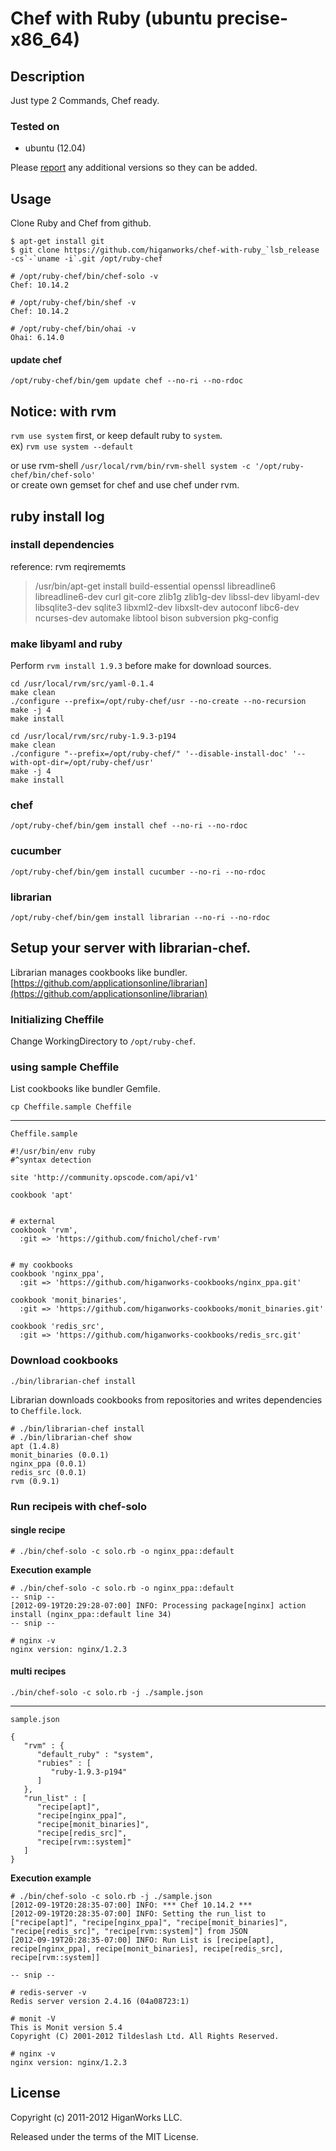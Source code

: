 # Chef with Ruby (ubuntu precise-x86_64)

## Description
Just type 2 Commands, Chef ready.

### Tested on
* ubuntu (12.04)

Please [report](/higanworks/chef-with-ruby_precise-x86_64/issues) any additional versions so they can be added.


## Usage
Clone Ruby and Chef from github.

<pre><code>$ apt-get install git
$ git clone https://github.com/higanworks/chef-with-ruby_`lsb_release -cs`-`uname -i`.git /opt/ruby-chef
</code></pre>


<pre><code># /opt/ruby-chef/bin/chef-solo -v
Chef: 10.14.2

# /opt/ruby-chef/bin/shef -v
Chef: 10.14.2

# /opt/ruby-chef/bin/ohai -v
Ohai: 6.14.0
</code></pre>

#### update chef 
`/opt/ruby-chef/bin/gem update chef --no-ri --no-rdoc`

## Notice: with rvm
`rvm use system` first, or keep default ruby to `system`.  
ex) `rvm use system --default`

or use rvm-shell
`/usr/local/rvm/bin/rvm-shell system -c '/opt/ruby-chef/bin/chef-solo'`  
or create own gemset for chef and use chef under rvm.

## ruby install log

### install dependencies

reference: rvm reqirememts  
> /usr/bin/apt-get install build-essential openssl libreadline6 libreadline6-dev curl git-core zlib1g zlib1g-dev libssl-dev libyaml-dev libsqlite3-dev sqlite3 libxml2-dev libxslt-dev autoconf libc6-dev ncurses-dev automake libtool bison subversion pkg-config


### make libyaml and ruby

Perform `rvm install 1.9.3` before make for download sources.
<pre><code>cd /usr/local/rvm/src/yaml-0.1.4
make clean
./configure --prefix=/opt/ruby-chef/usr --no-create --no-recursion 
make -j 4
make install

cd /usr/local/rvm/src/ruby-1.9.3-p194
make clean
./configure "--prefix=/opt/ruby-chef/" '--disable-install-doc' '--with-opt-dir=/opt/ruby-chef/usr'
make -j 4
make install
</code></pre>

### chef
<pre><code>/opt/ruby-chef/bin/gem install chef --no-ri --no-rdoc</code></pre>

### cucumber
<pre><code>/opt/ruby-chef/bin/gem install cucumber --no-ri --no-rdoc</code></pre>

### librarian
<pre><code>/opt/ruby-chef/bin/gem install librarian --no-ri --no-rdoc</code></pre>

Setup your server with librarian-chef.
-----
Librarian manages cookbooks like bundler.  [https://github.com/applicationsonline/librarian](https://github.com/applicationsonline/librarian)

### Initializing Cheffile

Change WorkingDirectory to `/opt/ruby-chef`.


### using sample Cheffile
List cookbooks like bundler Gemfile.

`cp Cheffile.sample Cheffile`

----
`Cheffile.sample`
<pre><code>#!/usr/bin/env ruby
#^syntax detection

site 'http://community.opscode.com/api/v1'

cookbook 'apt'


# external
cookbook 'rvm',
  :git => 'https://github.com/fnichol/chef-rvm'


# my cookbooks
cookbook 'nginx_ppa',
  :git => 'https://github.com/higanworks-cookbooks/nginx_ppa.git'

cookbook 'monit_binaries',
  :git => 'https://github.com/higanworks-cookbooks/monit_binaries.git'

cookbook 'redis_src',
  :git => 'https://github.com/higanworks-cookbooks/redis_src.git'</code></pre>


### Download cookbooks
`./bin/librarian-chef install`

Librarian downloads cookbooks from repositories and writes dependencies to `Cheffile.lock`.

<pre><code># ./bin/librarian-chef install
# ./bin/librarian-chef show
apt (1.4.8)
monit_binaries (0.0.1)
nginx_ppa (0.0.1)
redis_src (0.0.1)
rvm (0.9.1)
</code></pre>

### Run recipeis with chef-solo

#### single recipe
`# ./bin/chef-solo -c solo.rb -o nginx_ppa::default`

**Execution example**
<pre><code># ./bin/chef-solo -c solo.rb -o nginx_ppa::default
-- snip --
[2012-09-19T20:29:28-07:00] INFO: Processing package[nginx] action install (nginx_ppa::default line 34)
-- snip --

# nginx -v
nginx version: nginx/1.2.3</code></pre>

#### multi recipes
`./bin/chef-solo -c solo.rb -j ./sample.json`


----
`sample.json`
<pre><code>{
   "rvm" : {
      "default_ruby" : "system",
      "rubies" : [
         "ruby-1.9.3-p194"
      ]
   },
   "run_list" : [
      "recipe[apt]",
      "recipe[nginx_ppa]",
      "recipe[monit_binaries]",
      "recipe[redis_src]",
      "recipe[rvm::system]"
   ]
}
</code></pre>

**Execution example**
<pre><code># ./bin/chef-solo -c solo.rb -j ./sample.json
[2012-09-19T20:28:35-07:00] INFO: *** Chef 10.14.2 ***
[2012-09-19T20:28:35-07:00] INFO: Setting the run_list to ["recipe[apt]", "recipe[nginx_ppa]", "recipe[monit_binaries]", "recipe[redis_src]", "recipe[rvm::system]"] from JSON
[2012-09-19T20:28:35-07:00] INFO: Run List is [recipe[apt], recipe[nginx_ppa], recipe[monit_binaries], recipe[redis_src], recipe[rvm::system]]

-- snip --

# redis-server -v
Redis server version 2.4.16 (04a08723:1)

# monit -V
This is Monit version 5.4
Copyright (C) 2001-2012 Tildeslash Ltd. All Rights Reserved.

# nginx -v
nginx version: nginx/1.2.3</code></pre>


License
-------

Copyright (c) 2011-2012 HiganWorks LLC.

Released under the terms of the MIT License.
